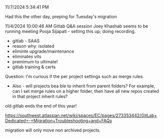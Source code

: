 11/7/2024 5:34:41 PM

Had this the other day, preping for Tuesday's migration

11/4/2024 10:00:46 AM
Gitlab Q&A session
Joey Khashab seems to be running meeting
Pooja Sijapati - setting this up; doing recording.
 - gitlab - SAAS
 - reason why: isolated
 - eliminte upgrade/maintenance
 - eliminates vits
 - premimum to ultimate!
 - gitlab training & certs


Question: I'm curious if the per project settings such as merge rules.
   - Also - will projects bea ble to inherit from parent folders? For example, can I set merge rules on a higher folder, then have all new repos created in that project inherit rules?

old gitlab ends the end of this year!

https://southwest.atlassian.net/wiki/spaces/EC/pages/273353442/GitLab+Dedicated+-+Migration+Troubleshooting+and+FAQs

migration will only move non archived projects.


